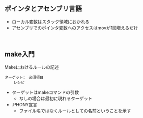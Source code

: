 ## ポインタとアセンブリ言語
- ローカル変数はスタック領域におかれる
- アセンブリでのポインタ変数へのアクセスはmovが1回増えるだけ

<br>

## make入門
Makeにおけるルールの記述
```
ターゲット:　必須項目
    レシピ
```
- ターゲットはmakeコマンドの引数  
    - なしの場合は最初に現れるターゲット  
- .PHONY宣言
    - ファイル名ではなくルールとしての名前ということを示す

